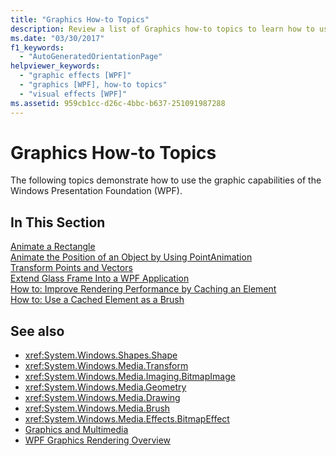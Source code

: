 ```yaml
---
title: "Graphics How-to Topics"
description: Review a list of Graphics how-to topics to learn how to use the graphic capabilities offered in Windows Presentation Foundation (WPF).
ms.date: "03/30/2017"
f1_keywords: 
  - "AutoGeneratedOrientationPage"
helpviewer_keywords: 
  - "graphic effects [WPF]"
  - "graphics [WPF], how-to topics"
  - "visual effects [WPF]"
ms.assetid: 959cb1cc-d26c-4bbc-b637-251091987288
---
```

# Graphics How-to Topics

The following topics demonstrate how to use the graphic capabilities of the Windows Presentation Foundation (WPF).  
  
## In This Section  

 [Animate a Rectangle](how-to-animate-a-rectangle.md)  
 [Animate the Position of an Object by Using PointAnimation](how-to-animate-the-position-of-an-object-by-using-pointanimation.md)  
 [Transform Points and Vectors](how-to-transform-points-and-vectors.md)  
 [Extend Glass Frame Into a WPF Application](extend-glass-frame-into-a-wpf-application.md)  
 [How to: Improve Rendering Performance by Caching an Element](how-to-improve-rendering-performance-by-caching-an-element.md)  
 [How to: Use a Cached Element as a Brush](how-to-use-a-cached-element-as-a-brush.md)  
  
## See also

- <xref:System.Windows.Shapes.Shape>
- <xref:System.Windows.Media.Transform>
- <xref:System.Windows.Media.Imaging.BitmapImage>
- <xref:System.Windows.Media.Geometry>
- <xref:System.Windows.Media.Drawing>
- <xref:System.Windows.Media.Brush>
- <xref:System.Windows.Media.Effects.BitmapEffect>
- [Graphics and Multimedia](index.md)
- [WPF Graphics Rendering Overview](wpf-graphics-rendering-overview.md)
